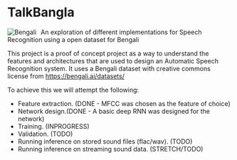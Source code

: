 # TalkBangla

<img src="http://pngimg.com/uploads/microphone/microphone_PNG7900.png" alt="Bengali" style="float: left; margin-right: 10px;" />
An exploration of different implementations for Speech Recognition using a open dataset for Bengali

This project is a proof of concept project as a way to understand the features and architectures that are used to design an Automatic Speech Recognition system.
It uses a Bengali dataset with creative commons license from https://bengali.ai/datasets/


To achieve this we will attempt the following:
* Feature extraction. (DONE - MFCC was chosen as the feature of choice)
* Network design.(DONE - A basic deep RNN was designed for the network)
* Training. (INPROGRESS)
* Validation. (TODO)
* Running inference on stored sound files (flac/wav). (TODO)
* Running inference on streaming sound data. (STRETCH/TODO)
